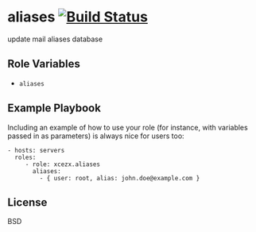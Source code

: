 aliases [![Build Status](https://travis-ci.org/xcezx/ansible-aliases.svg)](https://travis-ci.org/xcezx/ansible-aliases)
========

update mail aliases database

Role Variables
--------------

- `aliases`

Example Playbook
-------------------------

Including an example of how to use your role (for instance, with variables passed in as parameters) is always nice for users too:

    - hosts: servers
      roles:
         - role: xcezx.aliases
           aliases:
             - { user: root, alias: john.doe@example.com }

License
-------

BSD
